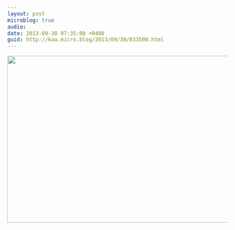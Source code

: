 ```yaml
---
layout: post
microblog: true
audio: 
date: 2013-09-30 07:35:00 +0400
guid: http://kaa.micro.blog/2013/09/30/033500.html
---
```

<img src="http://www.kaa.bz/uploads/2018/45004b2102.jpg" alt="" width="840" height="382" class="alignnone size-full wp-image-1007" />
